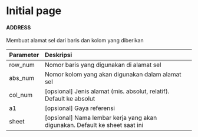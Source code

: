 # Initial page

#### ADDRESS

Membuat alamat sel dari baris dan kolom yang diberikan

| Parameter | Deskripsi |
| :--- | :--- |
| row\_num | Nomor baris yang digunakan di alamat sel |
| abs\_num | Nomor kolom yang akan digunakan dalam alamat sel |
| col\_num | \[opsional\] Jenis alamat \(mis. absolut, relatif\). Default ke absolut |
| a1 | \[opsional\] Gaya referensi |
| sheet | \[opsional\] Nama lembar kerja yang akan digunakan. Default ke sheet saat ini |

